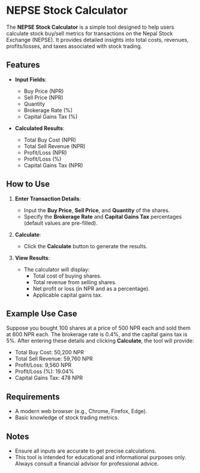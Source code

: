 # NEPSE Stock Calculator

The **NEPSE Stock Calculator** is a simple tool designed to help users calculate stock buy/sell metrics for transactions on the Nepal Stock Exchange (NEPSE). It provides detailed insights into total costs, revenues, profits/losses, and taxes associated with stock trading.

## Features

- **Input Fields**:
  - Buy Price (NPR)
  - Sell Price (NPR)
  - Quantity
  - Brokerage Rate (%)
  - Capital Gains Tax (%)

- **Calculated Results**:
  - Total Buy Cost (NPR)
  - Total Sell Revenue (NPR)
  - Profit/Loss (NPR)
  - Profit/Loss (%)
  - Capital Gains Tax (NPR)

## How to Use

1. **Enter Transaction Details**:
   - Input the **Buy Price**, **Sell Price**, and **Quantity** of the shares.
   - Specify the **Brokerage Rate** and **Capital Gains Tax** percentages (default values are pre-filled).

2. **Calculate**:
   - Click the **Calculate** button to generate the results.

3. **View Results**:
   - The calculator will display:
     - Total cost of buying shares.
     - Total revenue from selling shares.
     - Net profit or loss (in NPR and as a percentage).
     - Applicable capital gains tax.

## Example Use Case

Suppose you bought 100 shares at a price of 500 NPR each and sold them at 600 NPR each. The brokerage rate is 0.4%, and the capital gains tax is 5%. After entering these details and clicking **Calculate**, the tool will provide:

- Total Buy Cost: 50,200 NPR
- Total Sell Revenue: 59,760 NPR
- Profit/Loss: 9,560 NPR
- Profit/Loss (%): 19.04%
- Capital Gains Tax: 478 NPR

## Requirements

- A modern web browser (e.g., Chrome, Firefox, Edge).
- Basic knowledge of stock trading metrics.

## Notes

- Ensure all inputs are accurate to get precise calculations.
- This tool is intended for educational and informational purposes only. Always consult a financial advisor for professional advice.
